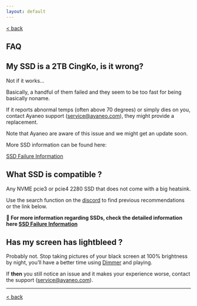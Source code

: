 ```yaml
---
layout: default
---
```

[< back](./)

## FAQ

## My SSD is a 2TB CingKo, is it wrong?

Not if it works…

Basically, a handful of them failed and they seem to be too fast for being basically noname.

If it reports abnormal temps (often above 70 degrees) or simply dies on you, contact Ayaneo support (service@ayaneo.com), they might provide a replacement.

Note that Ayaneo are aware of this issue and we might get an update soon. 

More SSD information can be found here:

[SSD Failure Information](https://cngjd.github.io/AyaNeo2-docs/ssd-failure-information.html)

## What SSD is compatible ?

Any NVME pcie3 or pcie4 2280 SSD that does not come with a big heatsink.

Use the search function on the [discord](https://discord.gg/dKEhfZjx) to find previous recommendations or the link below.

**🚩 For more information regarding SSDs, check the detailed information here [SSD Failure Information](https://cngjd.github.io/AyaNeo2-docs/ssd-failure-information.html)**

## Has my screen has lightbleed ?

Probably not. Stop taking pictures of your black screen at 100% brightness by night, you’ll have a better time using [Dimmer](https://www.nelsonpires.com/software/dimmer) and playing.

If **then** you still notice an issue and it makes your experience worse, contact the support (service@ayaneo.com).

***

[< back](./)
